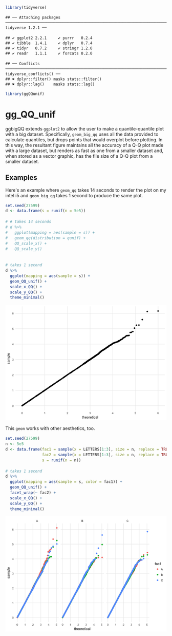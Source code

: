 <!-- README.md is generated from README.Rmd. Please edit that file -->
``` r
library(tidyverse)
```

    ## ── Attaching packages ────────────────────────────────────────────────────────────────────────────────────────────────────────────── tidyverse 1.2.1 ──

    ## ✔ ggplot2 2.2.1     ✔ purrr   0.2.4
    ## ✔ tibble  1.4.1     ✔ dplyr   0.7.4
    ## ✔ tidyr   0.7.2     ✔ stringr 1.2.0
    ## ✔ readr   1.1.1     ✔ forcats 0.2.0

    ## ── Conflicts ───────────────────────────────────────────────────────────────────────────────────────────────────────────────── tidyverse_conflicts() ──
    ## ✖ dplyr::filter() masks stats::filter()
    ## ✖ dplyr::lag()    masks stats::lag()

``` r
library(ggQQunif)
```

gg\_QQ\_unif
============

ggbigQQ extends `ggplot2` to allow the user to make a quantile-quantile plot with a big dataset. Specifically, `geom_big_qq` uses all the data provided to calculate quantiles, but drops points that would overplot before plotting. <!-- There's no use in having ten thousand points in a plot to define a line -- we can't even see most of them! --> In this way, the resultant figure maintains all the accuracy of a Q-Q plot made with a large dataset, but renders as fast as one from a smaller dataset and, when stored as a vector graphic, has the file size of a Q-Q plot from a smaller dataset.

Examples
--------

Here's an example where `geom_qq` takes 14 seconds to render the plot on my intel i5 and `geom_big_qq` takes 1 second to produce the same plot.

``` r
set.seed(27599)
d <- data.frame(s = runif(n = 5e5))

# # takes 14 seconds
# d %>%
#   ggplot(mapping = aes(sample = s)) +
#   geom_qq(distribution = qunif) +
#   QQ_scale_x() +
#   QQ_scale_y()


# takes 1 second
d %>%
  ggplot(mapping = aes(sample = s)) +
  geom_QQ_unif() +
  scale_x_QQ() +
  scale_y_QQ() +
  theme_minimal()
```

![](README_files/figure-markdown_github/example1-1.png)

This `geom` works with other aesthetics, too.

``` r
set.seed(27599)
n <- 5e5
d <- data.frame(fac1 = sample(x = LETTERS[1:3], size = n, replace = TRUE),
                fac2 = sample(x = LETTERS[1:3], size = n, replace = TRUE),
                s = runif(n = n))

# takes 1 second
d %>%
  ggplot(mapping = aes(sample = s, color = fac1)) +
  geom_QQ_unif() +
  facet_wrap(~ fac2) +
  scale_x_QQ() +
  scale_y_QQ() +
  theme_minimal()
```

![](README_files/figure-markdown_github/example2-1.png)
